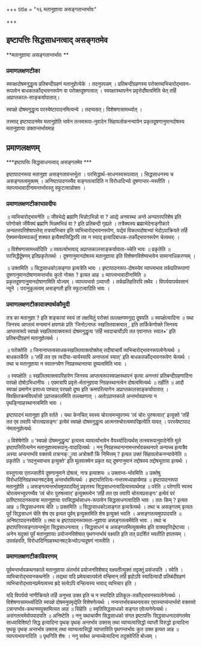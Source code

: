 +++
title = "१६ मतानुज्ञाया असङ्गतान्तर्भावः"

+++


## इष्टापत्तिः सिद्धसाधनत्वाद् असङ्गतमेव

**मतानुज्ञाया असङ्गतान्तर्भावः **

### **प्रमाणलक्षणटीका**

स्वपक्षदोषमनुद्धृत्य प्रतिबन्दीग्रहणं मतानुज्ञेत्येके । तदनुपपन्नम् । प्रतिबन्दीग्रहणस्य परोक्तव्यभिचारोद्भावन-रूपत्वेन बाधकतर्कोद्भावनरूपेण वा परोक्तदूषणत्वात् । स्वपक्षास्थापनेन प्रवृत्तेर्दोषत्वमिति चेत् तर्हि अप्राप्तकाल-साङ्कर्यापातात्।

स्वपक्षे दोषमनुद्धृत्य परस्येष्टापादनमित्यन्ये । तदप्यसत्। विशेषणासामर्थ्यात् ।

तस्माद् इष्टापादनमेव मतानुज्ञेति भावेन तत्स्वरूपा-नुवादेन सिंहावलोकनन्यायेन प्रकृतदूषणानुमानदोषस्य मतानुज्ञाया उक्तान्तर्भावमाह

## प्रमाणलक्षणम् 

***इष्टापत्तिः सिद्धसाधनत्वाद् असङ्गतमेव ***

इष्टापादनरूपा मतानुज्ञा असङ्गतावन्तर्भूता । परसिद्धार्थ-साधनस्वरूपत्वात् । सिद्धसाधनस्य च असङ्गतत्वमुक्तम् । अनिष्टापादनस्यैव सङ्गतत्वादिति न विरोधादिभ्यो दूषणान्तर-मस्तीति । व्याप्त्यभावादीनामन्तर्भावस्तु स्फुटत्वान्नोक्तः ।

### **प्रमाणलक्षणटीकाभावदीपः**

॥ व्यभिचारोद्भावनेति ॥ जीवभेद्ये ब्रह्मणि भिन्नोऽभिन्नो वा ? आद्ये अनवस्था अन्ते अन्यतरपरिशेष इति परेणोक्ते जीवैक्यं ब्रह्मणि भिन्नमभिन्नं वा ? इति प्रतिबन्दी गृह्यते । तत्रैक्यस्य ब्रह्माभेदेनाङ्गीकारे
अन्यतरपरिशेषापत्तेस् तत्रव्यभिचार इति व्यभिचारोद्भावनरूपेण, यद्येवं विकल्पदोषाभ्यां भेदोऽपाक्रियते तर्हि ऐक्यमप्येवमपाकर्तुं शक्यत इत्यैक्यसिद्धिरपि तव न स्याद् इत्यादिबाधक-तर्कोद्भावनरूपेण चेत्यथर्ः ।

॥ विशेषणासामर्थ्यादिति ॥ व्यावर्त्याभावाद् अप्राप्तकालसाङ्कर्यापाता-च्चेति भावः ॥ प्रकृतेति ॥ परसिद्धैर्दूषणम् इतिप्रकृतेत्यर्थः । दूषणानुमानदोषस्य मतानुज्ञाया इति विशेषणविशेष्यभावेन सामानाधिकरण्यम् ।

॥ उक्तमिति ॥ सिद्धसाधकोऽसङ्गत इत्यत्रेति भावः । इष्टापादनरूप-दोषस्येव व्याप्त्यभाव तर्कप्रतिरूपाणां दूषणानुमानदोषाणामन्तर्भावः कुतो नोक्तः ? इत्यत आह ॥ व्याप्त्यभावादीनामिति ॥ प्रकृतदूषणानुुमानदोषाणामिति योज्यम् । व्याप्त्यभावो ऽव्याप्तौ । तर्कप्रतिहतिरपि तथैव । विपर्ययापर्यवसानं न्यूने । परानुकूलत्वम् असङ्गतौ इति स्फुटत्वादिति भावः ।

### **प्रमाणलक्षणटीकावाक्यार्थकौमुदी**

तत्र का मतानुज्ञा ? इति शङ्कायां स्वयं तां लक्षयितुं परोक्तं तल्लक्षणमनूद्य दूषयति ॥ स्वपक्षेत्यादिना ॥ यथा जिनस्य आप्तत्वं मन्यमानं क्षपणकं प्रति ‘जिनोऽनाप्तः स्खलितवाक्त्वात् , इति तार्किकेणोक्ते जिनस्य आप्तत्वरूपे स्वपक्षे स्खलितवाक्त्वरूपं दोषमनुद्धृत्य ‘तर्हि भवदाचार्योऽपि तत एवानाप्तः स्यात•’ इति प्रतिबन्दीग्रहणं मतानुज्ञेत्यर्थः ।

॥ परोक्तेति ॥ जिनानाप्तत्वसाधकस्खलितवाक्त्वोक्तेस् तदीयाचार्ये व्यभिचारोद्भावनरूपत्वेनेत्यर्थः ॥ बाधकतर्केति ॥ ‘तर्हि तत एव त्वदीया-चार्यस्यापि अनाप्तत्वं स्यात्’ इति बाधकतर्कोद्भावनरूपेण चेत्यर्थः । तथा च मतानुज्ञाया न स्वातन्त्र्येण निग्रहस्थानतया दूष्यत्वमिति भावः ।

॥ स्वपक्षेति ॥ स्खलितवाक्त्वपरिहारेण जिनस्य आप्तत्वरूपस्वपक्षस्थापनं कृत्वा अनन्तरं प्रतिबन्दीग्रहणादिना परपक्षे दोषोऽभिधानीयः । एवमत्रापि प्रवृत्ते-र्मतानुज्ञाया निग्रहस्थानत्वेन दोषत्वमित्यर्थः ॥ तर्हीति ॥ आदौ स्वपक्षं प्रमाणेन प्रसाध्य पश्चात् परपक्षो दूष्य इति क्रमपरित्यागेन अप्राप्तकालसाङ्कर्यापातात् । विवक्षितक्रमविपर्यासो ऽप्राप्तकालमिति तल्लक्षणात् । अतोऽप्राप्तकाले अन्तर्भावप्राप्त्या न पृथङ्निग्रहस्थानत्वमिति भावः ।

इष्टापादनं मतानुज्ञा इति वर्तते । यथा केनचित् स्वस्य चोरत्वमभ्युपगम्य ‘त्वं चोरः पुरुषत्वात्’ इत्युक्ते ‘तर्हि तत एव तवापि चोरत्वप्रसङ्गः’ इत्येवं स्वपक्षे दोषमनुद्धृत्य आत्मनश्चोरत्वमपरिहृत्येति यावत् । परस्येष्टापाद नंमतानुज्ञेत्यर्थः

॥ विशेषेणेति ॥ ‘स्वपक्षे दोषमनुद्धृत्य’ इत्यस्य व्यावर्त्याभावेन वैयर्थ्यादित्यर्थस् तत्स्वरूपानुवादेनेति मूले इष्टापत्तिरित्यनेन मतानुज्ञास्वरूपानु-वादादित्यर्थः । ननु निग्रहस्थानानामन्तर्भावकथनपरे अन्यच्च इत्यत्रैव अस्या अप्यन्तर्भावे वक्तव्ये तत्रानक्ुत्वा अत्रोक्तौ किं निमित्तम् ? इत्यत उक्तं सिंहावलोकनन्यायेनेति ॥ प्रकृतेति ॥ ‘तदनुभवाभाव इत्युक्ते’ इति मूलवाक्येन प्रकृत यद् दूषणानुमानं तद्दोषस्य तद्दोषभूताया इत्यर्थः ।

वस्तुगत्या एतज्जातीये दूषणानुमाने दोषत्वं, नात्र इत्याशयः ॥ उक्तान्त-र्भावमिति ॥ उक्तेषु विरोधादिनिग्रहस्थानषट्केषु अन्तर्भावमित्यर्थः । इष्टापत्तिरित्य-नन्तरमध्याहार्यमाह ॥ इष्टापादनरूपा मतानुज्ञेति ॥ असङ्गत्यन्तर्भावमुपपादयितुं प्रवृत्तस्य सिद्धसाधनत्वादित्यस्यार्थमाह ॥ परेति ॥ परेणापि स्वस्य चोरत्वमभ्युपगम्यैव ‘त्वं चोरः पुरुषत्वात्’ इत्युक्तत्वेन ‘तर्हि तत एव तवापि चोरत्वप्रसङ्गः’ इत्येवं परं प्रतीष्टापादनरूपाया मतानुज्ञायाः परसिद्धार्थसाधन-रूपत्वेन सिद्धसाधनत्वादिति भावः । ततः किम् ? इत्यत आह ॥ सिद्धसाधनस्य चेति ॥ उक्तमिति ॥ सिद्धासाधकोऽसङ्गत इत्यत्रेत्यर्थः । तथा च असङ्गतम् इत्यतः पूर्वं सिद्धसाधनं चेति शेष एव इत्यत पूर्वम् इत्युक्तमिति शेष इत्युक्तं भवति । असङ्गतत्वमुपपादयति ॥ अनिष्टापादनस्यैवेति ॥ तथा च इष्टापादनरूपमता-नुज्ञाया असङ्गतत्वमेेवेति भावः । तथा च इष्टापत्तिरसङ्गतान्तर्भूता सिद्धसाधनत्वात् । सिद्धसाधनं च असङ्गतमित्युक्तमेव इति वाक्यवृत्तिर्द्रष्टव्या । अनेन यदुक्तं पूर्वं मतानुज्ञायाः प्रयोजनविशेषात् पृथगन्तर्भावं वक्ष्यति इति तत् प्रदर्शितं भवतीति ज्ञातव्यम् । उपसंहरति, विरोधादिनिग्रहस्थानषट्केभ्योऽन्यदूषणं नास्तीति ।

### **प्रमाणलक्षणटीकाविवरणम्**

पूर्वमन्तर्भावकथनकाले मतानुज्ञाया अंतर्भावं प्रयोजनविशेषाद् वक्ष्यतीत्युक्तं तद्वक्तुं प्रसंजयति । स्वेति । व्यभिचारोद्भावनकथनेति । तद्यथा यदि प्रमेयत्वात्पर्वतो वन्हिमान् तर्हि हृदोऽपि स्यादित्यादौ प्रतिबंदीग्रहणं व्यभिचारोद्भावनप्रमेयत्वस्य ह्रदे सत्वेऽपि वन्हित्वस्य भावाद् व्यभिचार इति ।

यदि विपर्ययो नांगीक्रियते तर्हि अनुभव उक्त इति च न स्यादिति प्रतिकूल-तर्कोद्भावनरूपत्वेनेत्यर्थः । विशेषणासामर्थ्यादिति स्वपक्षे दोषमनुपमृद्येति विशेषणेत्यर्थः । नन्वन्तर्भावकथनावसर एवास्याप्यंन्तर्भावो वक्तव्यो ऽत्रान्तर्भाव-कथनमयुक्तमित्यत आह ॥ सिंहेति ॥ स्मृतिसिद्धसाधको सङ्गत एवेत्यनेनेत्यर्थः। असंगतत्वमेवोपपादयति ॥ अनिष्टेति ॥ ननु यथाचार्येण सिद्धसाधको संगत इष्टापत्तिः सिद्धसाधनादसंगतमेव साध्याविशिष्टो सिद्ध इत्यादिना पृथक् पृथक् अन्तर्भाव उक्तस् तथा व्याप्यत्वासिद्धो व्याप्तौ विरुद्धो इत्यादिना पृथकू पृथक् अन्तर्भाव उक्तस् तथा व्याप्यत्वासिद्धो व्याप्ताविति पृथगन्तर्भावः कुत उक्त इत्यत आह ॥ व्याप्त्यभावनादिति ॥ पृथगिति शेषः । ननु सर्वथा अन्यच्चेत्यादिना तदुक्तेरिति बोध्यम् ।

